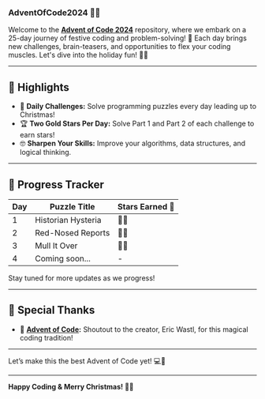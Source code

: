 ### AdventOfCode2024 🎄✨  
Welcome to the **[Advent of Code 2024](https://adventofcode.com/)** repository, where we embark on a 25-day journey of festive coding and problem-solving! 🌟 Each day brings new challenges, brain-teasers, and opportunities to flex your coding muscles. Let's dive into the holiday fun! 🎅🎁  

---

## 🌟 Highlights  
- 🎯 **Daily Challenges:** Solve programming puzzles every day leading up to Christmas!  
- 🏆 **Two Gold Stars Per Day:** Solve Part 1 and Part 2 of each challenge to earn stars!  
- 🤓 **Sharpen Your Skills:** Improve your algorithms, data structures, and logical thinking.  

---

## 📅 Progress Tracker  
| Day | Puzzle Title                 | Stars Earned 🌟 |
|-----|------------------------------|-----------------|
| 1   | Historian Hysteria           | 🌟🌟           |
| 2   | Red-Nosed Reports            | 🌟🌟           |
| 3   | Mull It Over                 | 🌟🌟           |
| 4   | Coming soon...               | -               |

Stay tuned for more updates as we progress!  

---

## 🎅 Special Thanks  
- 🎄 **[Advent of Code](https://adventofcode.com/):** Shoutout to the creator, Eric Wastl, for this magical coding tradition!  
---

Let’s make this the best Advent of Code yet! 💻🌟   

---

**Happy Coding & Merry Christmas! 🎅🎄**  
